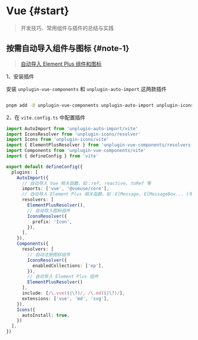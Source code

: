 # Vue {#start}

> 开发技巧、常用组件与插件的总结与实践

## 按需自动导入组件与图标 {#note-1}

> [自动导入 Element Plus 组件和图标](https://element-plus.org/zh-CN/guide/quickstart.html#%E6%8C%89%E9%9C%80%E5%AF%BC%E5%85%A5)

1、安装插件

安装 `unplugin-vue-components` 和 `unplugin-auto-import` 这两款插件

```sh

pnpm add -D unplugin-vue-components unplugin-auto-import unplugin-icons

```

2、在 `vite.config.ts` 中配置插件

```ts twoslash
import AutoImport from 'unplugin-auto-import/vite'
import IconsResolver from 'unplugin-icons/resolver'
import Icons from 'unplugin-icons/vite'
import { ElementPlusResolver } from 'unplugin-vue-components/resolvers'
import Components from 'unplugin-vue-components/vite'
import { defineConfig } from 'vite'

export default defineConfig({
  plugins: [
    AutoImport({
      // 自动导入 Vue 相关函数，如：ref, reactive, toRef 等
      imports: ['vue', '@vueuse/core'],
      // 自动导入 Element Plus 相关函数，如：ElMessage, ElMessageBox... (带样式)
      resolvers: [
        ElementPlusResolver(),
        // 自动导入图标组件
        IconsResolver({
          prefix: 'Icon',
        }),
      ],
    }),
    Components({
      resolvers: [
        // 自动注册图标组件
        IconsResolver({
          enabledCollections: ['ep'],
        }),
        // 自动导入 Element Plus 组件
        ElementPlusResolver()
      ],
      include: [/\.vue($|\?)/, /\.md($|\?)/],
      extensions: ['vue', 'md', 'svg'],
    }),
    Icons({
      autoInstall: true,
    })
  ],
})
```
